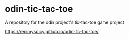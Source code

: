 # odin-tic-tac-toe

A repository for the odin project's tic-tac-toe game project

https://remmyspicy.github.io/odin-tic-tac-toe/
